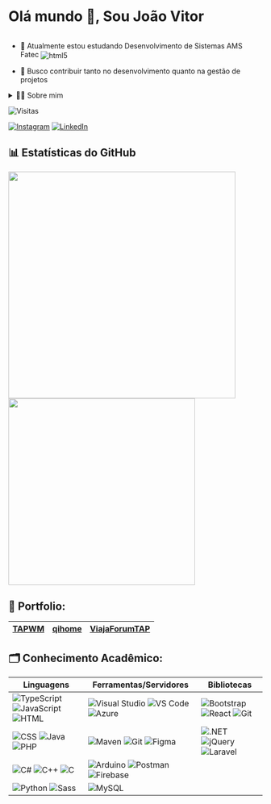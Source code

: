 <!--título-->
  
<h1 style="display: inline-block"> Olá mundo 👋, Sou João Vitor</h1></summary>

<!-- Apresentação -->
<p>
 
  - 🌱 Atualmente estou estudando Desenvolvimento de Sistemas AMS Fatec    <img align="center" alt="html5" src="https://img.shields.io/badge/Fatec-000?style=for-the-badge" />

  - 🔭 Busco contribuir tanto no desenvolvimento quanto na gestão de projetos
</p>

<!-- Sobre mim -->
<details>
  <summary>👨‍💻 Sobre mim</summary>

 - 💬 Tenho 19 anos, estou aperfeiçoando meu inglês e tenho experiências acadêmicas com SQL, desenvolvimento web, React Native e C#. Recentemente, ao concluir meu TCC do Técnico, desenvolvi habilidades importantes como criatividade, solução de problemas, comunicação, gestão de projetos, estratégias de desenvolvimento ágil e desenvolvimento IoT.

- ⚡Acredito q a moeda mais cara hoje em dia é o conhecimento, pois capacita-nos a enfrentar desafios, maior compreenção e tomar Decisões para assim contribuir \o/

</details>

![Visitas](https://img.shields.io/badge/Visitas-0-blue)

<!-- Links  -->
[![Instagram](https://img.shields.io/badge/Instagram-E4405F?style=for-the-badge&logo=instagram&logoColor=white)](https://www.instagram.com/toquinhaman/)
[![LinkedIn](https://img.shields.io/badge/LinkedIn-0077B5?style=for-the-badge&logo=linkedin&logoColor=white)](https://www.linkedin.com/in/jo%C3%A3o-vitor-aparecido-carpim-de-souza-303934276/)

<!-- Estatisticas -->
## 📊 Estatísticas do GitHub

<div>
  <img src="https://github-readme-stats.vercel.app/api?username=joaocarpim&show_icons=true&theme=radical" width="450" />
  <img src="https://github-readme-stats.vercel.app/api/top-langs/?username=joaocarpim&layout=compact&card_width=320&langs_count=5&theme=radical" width="370" />
</div>


<!-- Portfolio -->
## 🌟 Portfolio:

| [TAPWM](https://github.com/joaocarpim/TAPWM) | [qihome](https://github.com/joaocarpim/qihome) | [ViajaForumTAP](https://github.com/joaocarpim/ViajaForumTAP) |
| -------------------------------------------- | ----------------------------------------------- | ----------------------------------------------------------- |


## 🗂 Conhecimento Acadêmico:

| Linguagens                                                                                                                                       | Ferramentas/Servidores                                                                                                                                                              | Bibliotecas                                                                                                                                            |
| ------------------------------------------------------------------------------------------------------------------------------------------------ | ----------------------------------------------------------------------------------------------------------------------------------------------------------------------------------- | ------------------------------------------------------------------------------------------------------------------------------------------------------ |
| ![TypeScript](https://skillicons.dev/icons?i=ts "TypeScript") ![JavaScript](https://skillicons.dev/icons?i=javascript "JavaScript") ![HTML](https://skillicons.dev/icons?i=html "HTML")           | ![Visual Studio](https://skillicons.dev/icons?i=visualstudio "Visual Studio") ![VS Code](https://skillicons.dev/icons?i=vscode "Visual Studio Code") ![Azure](https://skillicons.dev/icons?i=azure "Azure")           | ![Bootstrap](https://skillicons.dev/icons?i=bootstrap "Bootstrap") ![React](https://skillicons.dev/icons?i=react "React") ![Git](https://skillicons.dev/icons?i=git "Git")           |
| ![CSS](https://skillicons.dev/icons?i=css "CSS") ![Java](https://skillicons.dev/icons?i=java "Java") ![PHP](https://skillicons.dev/icons?i=php "PHP")                                                   | ![Maven](https://skillicons.dev/icons?i=maven "Apache") ![Git](https://skillicons.dev/icons?i=git "Git") ![Figma](https://skillicons.dev/icons?i=figma "Figma")                                                   | ![.NET](https://skillicons.dev/icons?i=dotnet ".NET") ![jQuery](https://skillicons.dev/icons?i=jquery "jQuery") ![Laravel](https://skillicons.dev/icons?i=laravel "Laravel")              |
| ![C#](https://skillicons.dev/icons?i=cs "C#") ![C++](https://skillicons.dev/icons?i=cpp "C++") ![C](https://skillicons.dev/icons?i=c "C")                                                           | ![Arduino](https://skillicons.dev/icons?i=arduino "Arduino") ![Postman](https://skillicons.dev/icons?i=postman "Postman") ![Firebase](https://skillicons.dev/icons?i=firebase "Firebase")                     |
| ![Python](https://skillicons.dev/icons?i=python "Python") ![Sass](https://skillicons.dev/icons?i=sass "Sass")                                                                                                   | ![MySQL](https://skillicons.dev/icons?i=mysql "MySQL")                                                                                                                                                                     |                                                                                                                                                                                                 |












